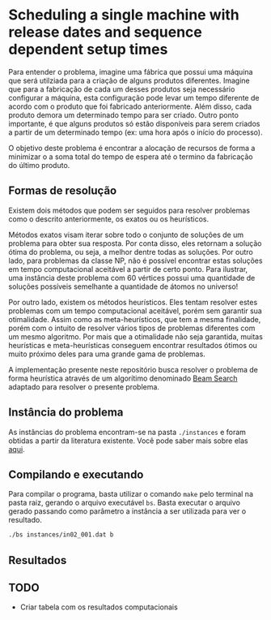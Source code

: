 # Scheduling a single machine with release dates and sequence dependent setup times
 
Para entender o problema, imagine uma fábrica que possui uma máquina que será utilziada para a criação de alguns produtos diferentes. Imagine que para a fabricação de cada um desses produtos seja necessário configurar a máquina, esta configuração pode levar um tempo diferente de acordo com o produto que foi fabricado anteriormente. Além disso, cada produto demora um determinado tempo para ser criado. Outro ponto importante, é que alguns produtos só estão disponíveis para serem criados a partir de um determinado tempo (ex: uma hora após o início do processo).

O objetivo deste problema é encontrar a alocação de recursos de forma a minimizar o a soma total do tempo de espera até o termino da fabricação do último produto.
 
## Formas de resolução
 
Existem dois métodos que podem ser seguidos para resolver problemas como o descrito anteriormente, os exatos ou os heurísticos.

Métodos exatos visam iterar sobre todo o conjunto de soluções de um problema para obter sua resposta. Por conta disso, eles retornam a solução ótima do problema, ou seja, a melhor dentre todas as soluções. Por outro lado, para problemas da classe NP, não é possível encontrar estas soluções em tempo computacional aceitável a partir de certo ponto. Para ilustrar, uma instância deste problema com 60 vértices possui uma quantidade de soluções possíveis semelhante a quantidade de átomos no universo!

Por outro lado, existem os métodos heurísticos. Eles tentam resolver estes problemas com um tempo computacional aceitável, porém sem garantir sua otimalidade. Assim como as meta-heurísticos, que tem a mesma finalidade, porém com o intuito de resolver vários tipos de problemas diferentes com um mesmo algoritmo. Por mais que a otimalidade não seja garantida, muitas heurísticas e meta-heurísticas conseguem encontrar resultados ótimos ou muito próximo deles para uma grande gama de problemas.

A implementação presente neste repositório busca resolver o problema de forma heurística através de um algorítimo denominado [Beam Search](https://www.sciencedirect.com/science/article/abs/pii/S0305054816300776?via%3Dihub) adaptado para resolver o presente problema.
 
## Instância do problema
 
As instâncias do problema encontram-se na pasta `./instances` e foram obtidas a partir da literatura existente. Você pode saber mais sobre elas [aqui](https://www.sciencedirect.com/science/article/abs/pii/S0305054816300776?via%3Dihub).
 
## Compilando e executando
 
Para compilar o programa, basta utilizar o comando `make` pelo terminal na pasta raiz, gerando o arquivo executável `bs`. Basta executar o arquivo gerado passando como parâmetro a instância a ser utilizada para ver o resultado.
 
``` bash
./bs instances/in02_001.dat b
```
 
## Resultados
 
## TODO
 
* Criar tabela com os resultados computacionais
